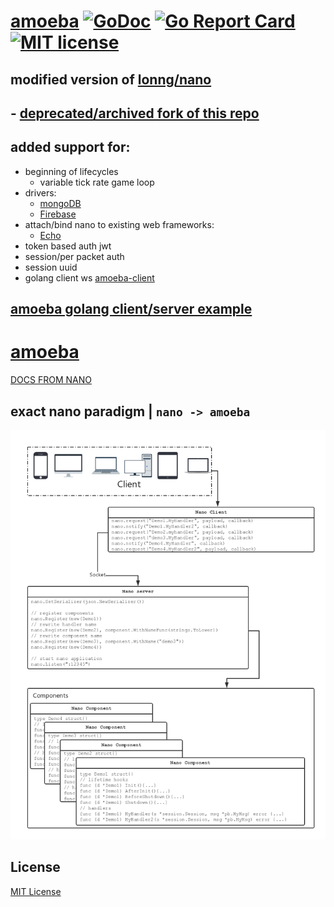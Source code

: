# [amoeba][1] [![GoDoc][2]][3] [![Go Report Card][4]][5] [![MIT license][6]][7]

## modified version of [lonng/nano][8]
## - [deprecated/archived fork of this repo][9]

## added support for:
- beginning of lifecycles
  - variable tick rate game loop
- drivers:
  - [mongoDB][10]
  - [Firebase][11]
- attach/bind nano to existing web frameworks:
  - [Echo][12]
- token based auth jwt
- session/per packet auth
- session uuid
- golang client ws [amoeba-client][13]

## [amoeba golang client/server example][16]

[1]: https://github.com/revzim/amoeba
[2]: https://godoc.org/github.com/revzim/amoeba?status.svg
[3]: https://godoc.org/github.com/revzim/amoeba
[4]: https://goreportcard.com/badge/github.com/revzim/amoeba
[5]: https://goreportcard.com/report/github.com/revzim/amoeba
[6]: https://img.shields.io/badge/license-MIT-blue.svg
[7]: LICENSE
[8]: https://github.com/lonng/nano
[9]: https://github.com/revzim/nano-old
[10]: https://www.mongodb.com/
[11]: https://firebase.google.com/
[12]: https://github.com/labstack/echo
[13]: https://github.com/revzim/go-pomelo-client
[14]: README.md
[15]: media/application.png
[16]: https://github.com/revzim/amoeba/tree/master/examples/demo/chat2
[17]: https://github.com/revzim/nano-old#nano---

# [amoeba][1]
[DOCS FROM NANO][17]

## exact nano paradigm | `nano -> amoeba`
![nano image][15]

## License

[MIT License][14]
